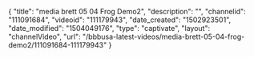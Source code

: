 {
    "title": "media brett 05 04 Frog Demo2",
    "description": "",
    "channelid": "111091684",
    "videoid": "111179943",
    "date_created": "1502923501",
    "date_modified": "1504049176",
    "type": "captivate",
    "layout": "channelVideo",
    "url": "\/bbbusa-latest-videos\/media-brett-05-04-frog-demo2\/111091684-111179943"
}